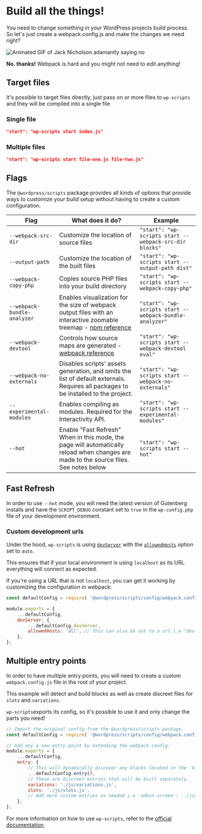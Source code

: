 # Build all the things!

You need to change something in your WordPress projects build process. So let's just create a webpack.config.js and make the changes we need right?

![Animated GIF of Jack Nicholson adamantly saying no](https://i.giphy.com/media/v1.Y2lkPTc5MGI3NjExN3gzdGdjbTU4N2U0YWY2ZTlmemJ1dndjYzR4aGlwaGljYW96ZmN6aSZlcD12MV9pbnRlcm5hbF9naWZfYnlfaWQmY3Q9Zw/23BST5FQOc8k8/giphy.gif)

**No. thanks!** Webpack is hard and you might not need to edit anything!

## Target files

It's possible to target files directly, just pass on or more files to `wp-scripts` and they will be compiled into a single file

### Single file

```json
"start": "wp-scripts start index.js"
```

### Multiple files

```json
"start": "wp-scripts start file-one.js file-two.js"
```

## Flags

The `@wordpress/scripts` package provides all kinds of options that provide ways to customize your build setup without having to create a custom configuration.

| Flag                        | What does it do?                                                                                                                                                         | Example                                                 |
| --------------------------- | ------------------------------------------------------------------------------------------------------------------------------------------------------------------------ | ------------------------------------------------------- |
| `--webpack-src-dir`         | Customize the location of source files                                                                                                                                   | `"start": "wp-scripts start --webpack-src-dir blocks"`  |
| `--output-path`             | Customize the location of the built files                                                                                                                                | `"start": "wp-scripts start --output-path dist"`        |
| `--webpack-copy-php`        | Copies source PHP files into your build directory                                                                                                                        | `"start": "wp-scripts start --webpack-copy-php"`        |
| `--webpack-bundle-analyzer` | Enables visualization for the size of webpack output files with an interactive zoomable treemap - [npm reference](https://www.npmjs.com/package/webpack-bundle-analyzer) | `"start": "wp-scripts start --webpack-bundle-analyzer"` |
| `--webpack-devtool`         | Controls how source maps are generated - [webpack reference](https://webpack.js.org/configuration/devtool/#devtool)                                                      | `"start": "wp-scripts start --webpack-devtool eval"`    |
| `--webpack-no-externals`    | Disables scripts' assets generation, and omits the list of default externals. Requires all packages to be installed to the project.                                      | `"start": "wp-scripts start --webpack-no-externals"`    |
| `--experimental-modules`    | Enables compiling as modules. Required for the Interactivity API.                                                                                                        | `"start": "wp-scripts start --experimental-modules"`    |
| `--hot`                     | Enable "Fast Refresh" When in this mode, the page will automatically reload when changes are made to the source files. See notes below                                   | `"start": "wp-scripts start --hot"`                     |

## Fast Refresh

In order to use `--hot` mode, you will need the latest version of Gutenberg installs and have the `SCRIPT_DEBUG` constant set to `true` in the `wp-config.php` file of your development environment.

### Custom development urls

Under the hood, `wp-scripts` is using [`devServer`](https://webpack.js.org/configuration/dev-server/) with the [`allowedHosts`](https://webpack.js.org/configuration/dev-server/#devserverallowedhosts) option set to `auto`.

This ensures that if your local environment is using `localhost` as its URL everything will connect as expected.

If you're using a URL that is not `localhost`, you can get it working by customizing the configuration in webpack:

```js
const defaultConfig = require( '@wordpress/scripts/config/webpack.config' );

module.exports = {
	...defaultConfig,
	devServer: {
		...defaultConfig.devServer,
		allowedHosts: 'all', // This can also be set to a url i.e "dev-site.dev'
	},
};
```

## Multiple entry points

In order to have multiple entry points, you will need to create a custom `webpack.config.js` file in the root of your project.

This example will detect and build blocks as well as create discreet files for `slots` and `variations`.

`wp-scripts`exports its config, so it's possible to use it and only change the parts you need!

```js
// Import the original config from the @wordpress/scripts package.
const defaultConfig = require( '@wordpress/scripts/config/webpack.config' );

// Add any a new entry point by extending the webpack config.
module.exports = {
	...defaultConfig,
	entry: {
		// This will dynamically discover any blocks located in the `blocks` directory.
		...defaultConfig.entry(),
		// These are discreet entries that will be built separately.
		variations: './js/variations.js',
		slots: './js/slots.js',
		// Add more custom entries as needed i.e 'admin-screen': './js/admins.js',
	},
};
```

For more information on how to use `wp-scripts`, refer to the [official documentation](https://developer.wordpress.org/block-editor/reference-guides/packages/packages-scripts).
